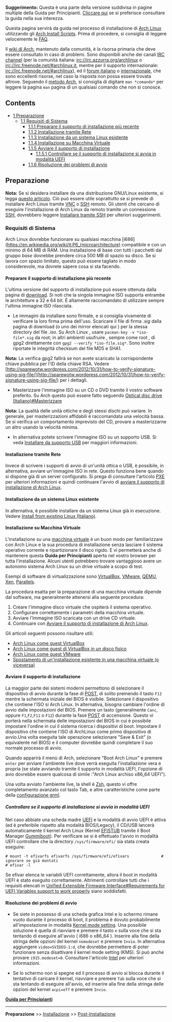 **Suggerimento:** Questa è una parte della versione suddivisa in pagine multiple della Guida per Principianti. [Cliccare qui](/index.php/Guida_per_Principianti "Guida per Principianti") se si preferisce consultare la guida nella sua interezza.

Questa pagina servirà da guida nel processo di installazione di [Arch Linux](/index.php/Arch_Linux_(Italiano) "Arch Linux (Italiano)") utilizzando gli [Arch Install Scripts](https://projects.archlinux.org/arch-install-scripts.git/). Prima di procedere, si consiglia di leggere velocemente le [FAQ](/index.php/FAQ_(Italiano) "FAQ (Italiano)").

Il [wiki di Arch](/index.php/Main_page_(Italiano) "Main page (Italiano)"), mantenuto dalla comunità, è la risorsa primaria che deve essere consultato in caso di problemi. Sono disponibili anche dei canali [IRC channel](/index.php/IRC_channel "IRC channel") (per la comunità italiana: [irc://irc.azzurra.org/archlinux](irc://irc.azzurra.org/archlinux) o [irc://irc.freenode.net/#archlinux.it](irc://irc.freenode.net/#archlinux.it), mentre per il supporto internazionale: [irc://irc.freenode.net/#archlinux](irc://irc.freenode.net/#archlinux)), ed il [forum italiano](http://www.archlinux.it/forum/) o [internazionale](https://bbs.archlinux.org/), che sono eccellenti risorse, nel caso la risposta non possa essere trovata altrove. Seguendo il [metodo Arch](/index.php/The_Arch_Way_(Italiano) "The Arch Way (Italiano)"), si consiglia di digitare `man *comando*` per leggere la pagina `man` pagina di un qualsiasi comando che non si conosce.

## Contents

*   [1 Preparazione](#Preparazione)
    *   [1.1 Requisiti di Sistema](#Requisiti_di_Sistema)
        *   [1.1.1 Preparare il supporto di installazione più recente](#Preparare_il_supporto_di_installazione_pi.C3.B9_recente)
        *   [1.1.2 Installazione tramite Rete](#Installazione_tramite_Rete)
        *   [1.1.3 Installazione da un sistema Linux esistente](#Installazione_da_un_sistema_Linux_esistente)
        *   [1.1.4 Installazione su Macchina Virtuale](#Installazione_su_Macchina_Virtuale)
        *   [1.1.5 Avviare il supporto di installazione](#Avviare_il_supporto_di_installazione)
            *   [1.1.5.1 Controllare se il supporto di installazione si avvia in modalità UEFI](#Controllare_se_il_supporto_di_installazione_si_avvia_in_modalit.C3.A0_UEFI)
        *   [1.1.6 Risoluzione dei problemi di avvio](#Risoluzione_dei_problemi_di_avvio)

## Preparazione

**Nota:** Se si desidera installare da una distribuzione GNU/Linux esistente, si legga [questo articolo](/index.php/Install_from_existing_Linux_(Italiano) "Install from existing Linux (Italiano)"). Ciò può essere utile soprattutto se si prevede di installare Arch Linux tramite [VNC](/index.php/VNC "VNC") o [SSH](/index.php/Secure_Shell_(Italiano) "Secure Shell (Italiano)") remoto. Gli utenti che cercano di eseguire l'installazione di Arch Linux da remoto tramite un connessione [SSH](/index.php/Secure_Shell_(Italiano) "Secure Shell (Italiano)"), dovrebbero leggere [Installare tramite SSH](/index.php/Install_from_SSH_(Italiano) "Install from SSH (Italiano)") per ulteriori suggerimenti.

### Requisiti di Sistema

Arch Linux dovrebbe funzionare su qualsiasi macchina [i686](https://en.wikipedia.org/wiki/it:P6_(microarchitecture) compatibile e con un minimo di 64 MB di RAM. Una installazione di base con tutti i pacchetti dal gruppo *base* dovrebbe prendere circa 500 MB di spazio su disco. Se si lavora con spazio limitato, questo può essere tagliato in modo considerevole, ma dovrete sapere cosa si sta facendo.

#### Preparare il supporto di installazione più recente

L'ultima versione del supporto di installazione può essere ottenuta dalla pagina di [download](https://www.archlinux.org/download/). Si noti che la singola immagine ISO supporta entrambe le architetture a 32 e 64 bit. É altamente raccomandato di utilizzare sempre l'ultima immagine ISO rilasciata.

*   Le immagini da installare sono firmate, e si consiglia vivamente di verificare la loro firma prima dell'uso. Scaricare il file di firma *.sig* dalla pagina di download (o uno dei mirror elencati qui ) per la stessa directory del file *.iso*. Su Arch Linux , usare `pacman-key -v *iso-file*.sig` da root; in altri ambienti usufruire , sempre come root , di gpg2 direttamente con `gpg2 --verify *iso-file.sig*`. Sono inoltre riportate le integrità checksum del file MD5 e SHA1.

**Nota:** La verifica gpg2 fallirà se non avete scaricato la corrispondente chiave pubblica per l'ID della chiave RSA. Vedere [http://sparewotw.wordpress.com/2012/10/31/how-to-verify-signature-using-sig-file/](http://sparewotw.wordpress.com/2012/10/31/how-to-verify-signature-using-sig-file/) per i dettagli.

*   Masterizzare l'immagine ISO su un CD o DVD tramite il vostro software preferito. Su Arch questo può essere fatto seguendo [Optical disc drive (Italiano)#Masterizzare](/index.php/Optical_disc_drive_(Italiano)#Masterizzare "Optical disc drive (Italiano)")

**Nota:** La qualità delle unità ottiche e degli stessi dischi può variare. In generale, per masterizzazioni affidabili è raccomandata una velocità bassa. Se si verifica un comportamento imprevisto del CD, provare a masterizzarne un altro usando la velocità minima.

*   In alternativa potete scrivere l'immagine ISO su un supporto USB. Si veda [Installare da supporto USB](/index.php/Installare_da_supporto_USB "Installare da supporto USB") per maggiori informazioni.

#### Installazione tramite Rete

Invece di scrivere i supporti di avvio di un'unità ottica o USB, è possibile, in alternativa, avviare un'immagine ISO in rete. Questo funziona bene quando si dispone già di un server configurato. Si prega di consultare l'articolo [PXE](/index.php/PXE "PXE") per ulteriori informazioni e quindi continuare l'avvio di [avviare il supporto di installazione di Arch Linux](#Avviare_il_supporto_di_installazione).

#### Installazione da un sistema Linux esistente

In alternativa, è possibile installare da un sistema Linux già in esecuzione. Vedere [Install from existing Linux (Italiano)](/index.php/Install_from_existing_Linux_(Italiano) "Install from existing Linux (Italiano)").

#### Installazione su Macchina Virtuale

L'installazione su una [macchina virtuale](https://en.wikipedia.org/wiki/it:Virtual_machine "wikipedia:it:Virtual machine") è un buon modo per familiarizzare con Arch Linux e la sua procedura di installazione senza lasciare il sistema operativo corrente e ripartizionare il disco rigido. E vi permetterà anche di mantenere questa **Guida per Principianti** aperta nel vostro browser per tutta l'installazione. Alcuni utenti potrebbero trovare vantaggioso avere un autonomo sistema Arch Linux su un drive virtuale a scopo di test.

Esempi di software di virtualizzazione sono [VirtualBox](/index.php/VirtualBox_(Italiano) "VirtualBox (Italiano)"), [VMware](/index.php/VMware_(Italiano) "VMware (Italiano)"), [QEMU](/index.php/QEMU "QEMU"), [Xen](/index.php/Xen "Xen"), [Parallels](/index.php/Parallels "Parallels").

La procedura esatta per la preparazione di una macchina virtuale dipende dal software, ma generalmente attenersi alla seguente procedura:

1.  Creare l'immagine disco virtuale che ospiterà il sistema operativo.
2.  Configurare correttamente i parametri della macchina virtuale.
3.  Avviare l'Immagine ISO scaricata con un drive CD virtuale.
4.  Continuare con [Avviare il supporto di installazione di Arch Linux](#Avviare_il_supporto_di_installazione).

Gli articoli seguenti possono risultare utili:

*   [Arch Linux come guest VirtualBox](/index.php/VirtualBox#Arch_Linux_guests "VirtualBox")
*   [Arch Linux come guest di VirtualBox in un disco fisico](/index.php/VirtualBox_Arch_Linux_Guest_On_Physical_Drive "VirtualBox Arch Linux Guest On Physical Drive")
*   [Arch Linux come guest VMware](/index.php/Installing_Arch_Linux_in_VMware "Installing Arch Linux in VMware")
*   [Spostamento di un'installazione esistente in una macchina virtuale (o viceversa)](/index.php/Moving_an_existing_install_into_(or_out_of)_a_virtual_machine "Moving an existing install into (or out of) a virtual machine")

#### Avviare il supporto di installazione

La maggior parte dei sistemi moderni permettono di selezionare il dispositivo di avvio durante la fase di [POST](https://en.wikipedia.org/wiki/it:Power-on_self_test "wikipedia:it:Power-on self test"), di solito premendo il tasto `F12` mentre la schermata iniziale del BIOS è visibile. Selezionare il dispositivo che contiene l'ISO si Arch Linux. In alternativa, bisogna cambiare l'ordine di avvio dalle impostazioni del BIOS. Premere un tasto (generalmente `Canc`, oppure `F1`,`F2`,`F11` o `F12`) durante la fase [POST](https://en.wikipedia.org/wiki/it:Power-on_self_test "wikipedia:it:Power-on self test") di accensione. Questo vi porterà nella schermata delle impostazioni del BIOS in cui è possibile impostare l'ordine in cui il sistema ricerca i dispositivi di boot. Impostare il dispositivo che contiene l'ISO di ArchLinux come primo dispositivo di avvio.Una volta eseguita tale operazione selezionare "Save & Exit" (o equivalente nel BIOS) e il computer dovrebbe quindi completare il suo normale processo di avvio.

Quando apparirà il menù di Arch, selezionare "Boot Arch Linux" e premere `enter` per avviare l'ambiente live dove verrà eseguita l'installazione vera e propria (se state avviando tramite il supporto in modalità UEFI, l'opzione di avio dovrebbe essere qualcosa di simile :"Arch Linux archiso x86_64 UEFI").

Una volta avviato l'ambiente live, la shell è [Zsh](/index.php/Zsh "Zsh"), questo vi offre completamento avanzato col tasto Tab, e altre caratteristiche come parte della [configurazione grml](http://grml.org/zsh/).

##### Controllare se il supporto di installazione si avvia in modalità UEFI

Nel caso abbiate una scheda madre [UEFI](/index.php/Unified_Extensible_Firmware_Interface_(Italiano) "Unified Extensible Firmware Interface (Italiano)") e la modalità di avvio UEFI è attiva (ed è preferibile rispetto alla modalità BIOS/Legacy), il CD/USB lancerà automaticamente il kernel Arch Linux (Kernel [EFISTUB](/index.php/EFISTUB "EFISTUB") tramite il Boot Manager [Gummiboot](/index.php/Gummiboot "Gummiboot")). Per verificare se si è effettuato l'avvio in modalità UEFI controllare che la directory `/sys/firmware/efi/` sia stata creata eseguire:

```
# mount -t efivarfs efivarfs /sys/firmware/efi/efivars              # ignorare se già montati
# efivar -l

```

Se efivar elenca le variabili UEFI correttamente, allora il boot in modalità UEFI è stato eseguito correttamente. Altrimenti controllare tutti che i requisiti elencati in [Unified Extensible Firmware Interface#Requirements for UEFI Variables support to work properly](/index.php/Unified_Extensible_Firmware_Interface#Requirements_for_UEFI_Variables_support_to_work_properly "Unified Extensible Firmware Interface") siano soddisfatti.

#### Risoluzione dei problemi di avvio

*   Se siete in possesso di una scheda grafica Intel e lo schermo rimane vuoto durante il processo di boot, il problema è dovuto probabilmente all'impostazione in modalità [Kernel mode setting](/index.php/Kernel_mode_setting "Kernel mode setting"). Una possibile soluzione è quella di riavviare e premere il tasto `e` sulla voce che si sta tentando di eseguire all'avvio ( i686 o x86_64 ). Inserire alla fine della stringa delle opzioni del kernel `nomodeset` e premere `Invio`. In alternativa aggiungere `video=SVIDEO-1:d`, che dovrebbe permettere di poter funzionare senza disattivare il kernel mode setting (KMS). Si può anche provare `i915.modeset=0`. Consultare l'articolo [Intel](/index.php/Intel_(Italiano) "Intel (Italiano)") per ulteriori informazioni.

*   Se lo schermo non si spegne ed il processo di avvio si blocca durante il tentativo di caricare il kernel, riavviare e premere `Tab` sulla voce che si sta tentando di eseguire all'avvio, ed inserire alla fine della stringa delle opzioni del kernel `acpi=off` e premere `Invio`.

**[Guida per Principianti](/index.php/Beginners%27_Guide_(Italiano) "Beginners' Guide (Italiano)")**

* * *

**Preparazione** >> [Installazione](/index.php/Beginners%27_Guide/Installation_(Italiano) "Beginners' Guide/Installation (Italiano)") >> [Post-Installazione](/index.php/Beginners%27_Guide/Post-Installation_(Italiano) "Beginners' Guide/Post-Installation (Italiano)")